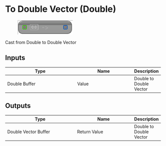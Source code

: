 # To Double Vector (Double)

<div align="left" data-full-width="false">

<figure><img src="To_Double_Vector_(Double).png" alt=""><figcaption></figcaption></figure>

</div>

Cast from Double to Double Vector

## Inputs

<table>
<thead><tr><th width="250">Type</th><th width="200">Name</th><th>Description</th></tr></thead>
<tbody>
<tr><td>Double Buffer</td><td>Value</td><td>Double to Double Vector</td></tr>
</tbody>
</table>

## Outputs

<table>
<thead><tr><th width="250">Type</th><th width="200">Name</th><th>Description</th></tr></thead>
<tbody>
<tr><td>Double Vector Buffer</td><td>Return Value</td><td>Double to Double Vector</td></tr>
</tbody>
</table>